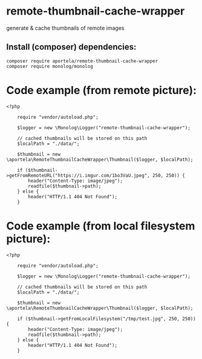 # remote-thumbnail-cache-wrapper
 generate & cache thumbnails of remote images

## Install (composer) dependencies:

```
composer require aportela/remote-thumbnail-cache-wrapper
composer require monolog/monolog
```

# Code example (from remote picture):

```
<?php

    require "vendor/autoload.php";

    $logger = new \Monolog\Logger("remote-thumbnail-cache-wrapper");

    // cached thumbnails will be stored on this path
    $localPath = "./data/";

    $thumbnail = new \aportela\RemoteThumbnailCacheWrapper\Thumbnail($logger, $localPath);

    if ($thumbnail->getFromRemoteURL("https://i.imgur.com/1bo3VaU.jpeg", 250, 250)) {
        header("Content-Type: image/jpeg");
        readfile($thumbnail->path);
    } else {
        header("HTTP/1.1 404 Not Found");
    }
```

# Code example (from local filesystem picture):

```
<?php

    require "vendor/autoload.php";

    $logger = new \Monolog\Logger("remote-thumbnail-cache-wrapper");

    // cached thumbnails will be stored on this path
    $localPath = "./data/";

    $thumbnail = new \aportela\RemoteThumbnailCacheWrapper\Thumbnail($logger, $localPath);

    if ($thumbnail->getFromLocalFilesystem("/tmp/test.jpg", 250, 250)) {
        header("Content-Type: image/jpeg");
        readfile($thumbnail->path);
    } else {
        header("HTTP/1.1 404 Not Found");
    }
```